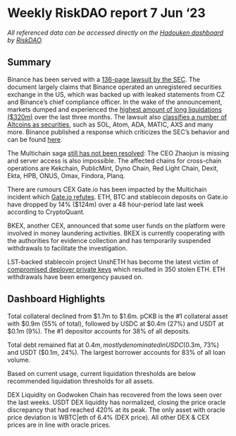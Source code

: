# Weekly RiskDAO report 7 Jun ‘23
*All referenced data can be accessed directly on the [Hadouken dashboard](https://hadouken.riskdao.org/#system-status) by [RiskDAO](https://riskdao.org/).*

## Summary

Binance has been served with a [136-page lawsuit by the SEC](https://twitter.com/collins_belton/status/1665793003393302531?s=46&t=dEewO-zemXyQWlz3wmtKeQ). The document largely claims that Binance operated an unregistered securities exchange in the US, which was backed up with leaked statements from CZ and Binance’s chief compliance officer. In the wake of the announcement, markets dumped and experienced the [highest amount of long liquidations ($320m)](https://twitter.com/CoinDesk/status/1665849756034244609?s=20) over the last three months. The lawsuit also [classifies a number of Altcoins as securities](https://twitter.com/coinvisionco/status/1665844422485983232?s=20), such as SOL, Atom, ADA, MATIC, AXS and many more. Binance published a response which criticizes the SEC’s behavior and can be found [here](https://www.binance.com/en/blog/ecosystem/sec-complaint-aims-to-unilaterally-define-crypto-market-structure-8707489117122437402). 

The Multichain saga [still has not been resolved](https://twitter.com/MultichainOrg/status/1663941611380965376?s=20): The CEO Zhaojun is missing and server access is also impossible. The affected chains for cross-chain operations are Kekchain, PublicMint, Dyno Chain, Red Light Chain, Dexit, Ekta, HPB, ONUS, Omax, Findora, Planq.

There are rumours CEX Gate.io has been impacted by the Multichain incident which [Gate.io refutes](https://twitter.com/Cointelegraph/status/1664029752615923714?s=20). ETH, BTC and stablecoin deposits on Gate.io have dropped by 14% ($124m) over a 48 hour-period late last week according to CryptoQuant. 

BKEX, another CEX, announced that some user funds on the platform were involved in money laundering activities. BKEX is currently cooperating with the authorities for evidence collection and has temporarily suspended withdrawals to facilitate the investigation.

LST-backed stablecoin project UnshETH has become the latest victim of [compromised deployer private keys](https://twitter.com/unsheth_xyz/status/1663994462740049923?s=20) which resulted in 350 stolen ETH. ETH withdrawals have been emergency paused on.


## Dashboard Highlights

Total collateral declined from $1.7m to $1.6m. pCKB is the #1 collateral asset with $0.9m (55% of total), followed by USDC at $0.4m (27%) and USDT at $0.1m (9%). The #1 depositor accounts for 38% of all deposits. 

Total debt remained flat at $0.4m, mostly denominated in USDC ($0.3m, 73%) and USDT ($0.1m, 24%). The largest borrower accounts for 83% of all loan volume.

Based on current usage, current liquidation thresholds are below recommended liquidation thresholds for all assets.

DEX Liquidity on Godwoken Chain has recovered from the lows seen over the last weeks. USDT DEX liquidity has normalized, closing the price oracle discrepancy that had reached 420% at its peak. The only asset with oracle price deviation is WBTC|eth of 6.4% (DEX price). All other DEX & CEX prices are in line with oracle prices.
